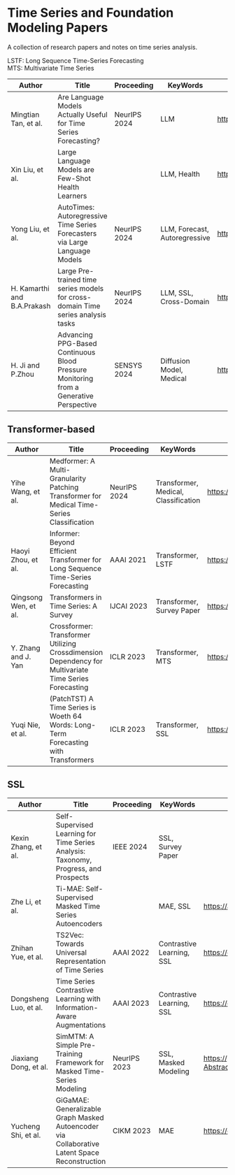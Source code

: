 # Time Series and Foundation Modeling Papers
A collection of research papers and notes on time series analysis.  

LSTF: Long Sequence Time-Series Forecasting  
MTS: Multivariate Time Series  

| Author            | Title                                                | Proceeding   | KeyWords | Link                                     |
|-------------------|------------------------------------------------------|--------------|----------|------------------------------------------|
| Mingtian Tan, et al. | Are Language Models Actually Useful for Time Series Forecasting?  | NeurIPS 2024 | LLM | https://arxiv.org/abs/2406.16964 |
| Xin Liu, et al. | Large Language Models are Few-Shot Health Learners  |  | LLM, Health | https://arxiv.org/abs/2305.15525 |
| Yong Liu, et al. | AutoTimes: Autoregressive Time Series Forecasters via Large Language Models | NeurIPS 2024 | LLM, Forecast, Autoregressive | https://arxiv.org/abs/2402.02370 |
| H. Kamarthi and B.A.Prakash | Large Pre-trained time series models for cross-domain Time series analysis tasks | NeurIPS 2024 | LLM, SSL, Cross-Domain | https://arxiv.org/abs/2311.11413 |
| H. Ji and P.Zhou | Advancing PPG-Based Continuous Blood Pressure Monitoring from a Generative Perspective | SENSYS 2024 | Diffusion Model, Medical | https://dl.acm.org/doi/abs/10.1145/3666025.3699365 |

## Transformer-based
| Author            | Title                                                | Proceeding   | KeyWords | Link                                     |
|-------------------|------------------------------------------------------|--------------|----------|------------------------------------------|
| Yihe Wang, et al. | Medformer: A Multi-Granularity Patching Transformer for Medical Time-Series Classification | NeurIPS 2024 | Transformer, Medical, Classification | https://arxiv.org/abs/2405.19363 |
| Haoyi Zhou, et al. | Informer: Beyond Efficient Transformer for Long Sequence Time-Series Forecasting | AAAI 2021 | Transformer, LSTF | https://ojs.aaai.org/index.php/AAAI/article/view/17325 |
| Qingsong Wen, et al. | Transformers in Time Series: A Survey | IJCAI 2023 | Transformer, Survey Paper | https://arxiv.org/abs/2202.07125 |
| Y. Zhang and J. Yan | Crossformer: Transformer Utilizing Crossdimension Dependency for Multivariate Time  Series Forecasting | ICLR 2023 | Transformer, MTS | https://openreview.net/forum?id=vSVLM2j9eie |
| Yuqi Nie, et al. | (PatchTST) A Time Series is Woeth 64 Words:  Long-Term Forecasting with Transformers | ICLR 2023 | Transformer, SSL | https://arxiv.org/abs/2211.14730 |


## SSL
| Author            | Title                                                | Proceeding   | KeyWords | Link                                     |
|-------------------|------------------------------------------------------|--------------|----------|------------------------------------------|
| Kexin Zhang, et al. | Self-Supervised Learning for Time Series Analysis: Taxonomy, Progress, and Prospects | IEEE 2024 | SSL, Survey Paper |  |
| Zhe Li, et al. | Ti-MAE: Self-Supervised Masked Time Series Autoencoders  |   | MAE, SSL | https://arxiv.org/abs/2301.08871 |
| Zhihan Yue, et al. | TS2Vec: Towards Universal Representation of Time Series  |  AAAI 2022 | Contrastive Learning, SSL | https://ojs.aaai.org/index.php/AAAI/article/view/20881 |
| Dongsheng Luo, et al. | Time Series Contrastive Learning with Information-Aware Augmentations | AAAI 2023 | Contrastive Learning, SSL | https://ojs.aaai.org/index.php/AAAI/article/view/25575 |
| Jiaxiang Dong, et al. | SimMTM: A Simple Pre-Training Framework for Masked Time-Series Modeling | NeurIPS 2023 | SSL, Masked Modeling | https://proceedings.neurips.cc/paper_files/paper/2023/hash/5f9bfdfe3685e4ccdbc0e7fb29cccf2a-Abstract-Conference.html |
| Yucheng Shi, et al. | GiGaMAE: Generalizable Graph Masked Autoencoder via Collaborative Latent Space Reconstruction  | CIKM 2023 | MAE | https://dl.acm.org/doi/abs/10.1145/3583780.3614894 |

